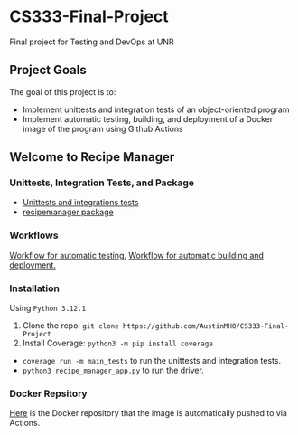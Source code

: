 # CS333-Final-Project
Final project for Testing and DevOps at UNR

## Project Goals
The goal of this project is to:
- Implement unittests and integration tests of an object-oriented program
- Implement automatic testing, building, and deployment of a Docker image of the program using Github Actions

## Welcome to Recipe Manager

### Unittests, Integration Tests, and Package
- [Unittests and integrations tests](tests)
- [recipemanager package](recipemanager)

### Workflows
[Workflow for automatic testing.](https://github.com/AustinMH0/CS333-Final-Project/actions/workflows/python-app.yml)
[Workflow for automatic building and deployment.](https://github.com/AustinMH0/CS333-Final-Project/actions/workflows/docker-hub.yml)


### Installation
Using `Python 3.12.1`
1) Clone the repo: `git clone https://github.com/AustinMH0/CS333-Final-Project`
2) Install Coverage: `python3 -m pip install coverage`

- `coverage run -m main_tests` to run the unittests and integration tests.
- `python3 recipe_manager_app.py` to run the driver.

### Docker Repsitory
[Here](https://hub.docker.com/repository/docker/austinmh/cs333finalproject/general) is the Docker repository that the image is automatically pushed to via Actions.
